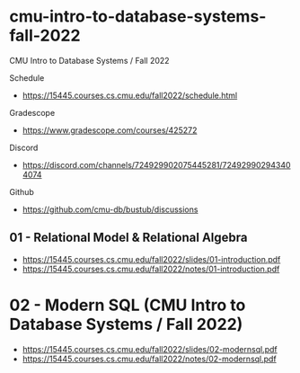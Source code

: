 # cmu-intro-to-database-systems-fall-2022
CMU Intro to Database Systems / Fall 2022

Schedule
- https://15445.courses.cs.cmu.edu/fall2022/schedule.html

Gradescope
- https://www.gradescope.com/courses/425272

Discord
- https://discord.com/channels/724929902075445281/724929902943404074

Github
- https://github.com/cmu-db/bustub/discussions

## 01 - Relational Model & Relational Algebra
- https://15445.courses.cs.cmu.edu/fall2022/slides/01-introduction.pdf
- https://15445.courses.cs.cmu.edu/fall2022/notes/01-introduction.pdf

# 02 - Modern SQL (CMU Intro to Database Systems / Fall 2022)
- https://15445.courses.cs.cmu.edu/fall2022/slides/02-modernsql.pdf
- https://15445.courses.cs.cmu.edu/fall2022/notes/02-modernsql.pdf
